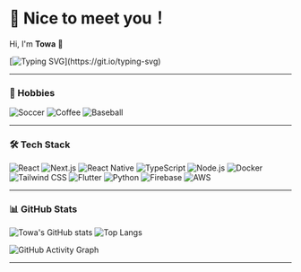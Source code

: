 # 🚀 Nice to meet you！  
Hi, I'm **Towa** 👋  

[![Typing SVG](https://readme-typing-svg.demolab.com?font=Fira+Code&size=28&duration=3000&pause=1000&color=00F7FF&center=true&vCenter=true&width=700&lines=Welcome+to+my+profile!;Full-stack+Developer;Loves+React%2C+Next.js+%26+AI;Let's+build+something+awesome!)](https://git.io/typing-svg)

---

### 🎯 Hobbies
![Soccer](https://img.shields.io/badge/Soccer-1DA1F2?style=for-the-badge&logo=football&logoColor=white)
![Coffee](https://img.shields.io/badge/Coffee-6F4E37?style=for-the-badge&logo=coffeescript&logoColor=white)
![Baseball](https://img.shields.io/badge/Baseball-FAB005?style=for-the-badge&logoColor=white)


---

### 🛠️ Tech Stack
![React](https://img.shields.io/badge/-React-61DAFB?logo=react&logoColor=black&style=for-the-badge)
![Next.js](https://img.shields.io/badge/-Next.js-000000?logo=nextdotjs&logoColor=white&style=for-the-badge)
![React Native](https://img.shields.io/badge/-React%20Native-61DAFB?logo=react&logoColor=white&style=for-the-badge)
![TypeScript](https://img.shields.io/badge/-TypeScript-3178C6?logo=typescript&logoColor=white&style=for-the-badge)
![Node.js](https://img.shields.io/badge/-Node.js-339933?logo=node.js&logoColor=white&style=for-the-badge)
![Docker](https://img.shields.io/badge/-Docker-2496ED?logo=docker&logoColor=white&style=for-the-badge)
![Tailwind CSS](https://img.shields.io/badge/-Tailwind%20CSS-38B2AC?logo=tailwind-css&logoColor=white&style=for-the-badge)
![Flutter](https://img.shields.io/badge/-Flutter-02569B?logo=flutter&logoColor=white&style=for-the-badge)
![Python](https://img.shields.io/badge/-Python-3776AB?logo=python&logoColor=white&style=for-the-badge)
![Firebase](https://img.shields.io/badge/-Firebase-FFCA28?logo=firebase&logoColor=black&style=for-the-badge)
![AWS](https://img.shields.io/badge/-AWS-232F3E?logo=amazon-aws&logoColor=white&style=for-the-badge)

---

### 📊 GitHub Stats
![Towa's GitHub stats](https://github-readme-stats.vercel.app/api?username=TowaYokoyama&show_icons=true&theme=radical)
![Top Langs](https://github-readme-stats.vercel.app/api/top-langs/?username=TowaYokoyama&layout=compact&theme=tokyonight)

![GitHub Activity Graph](https://github-readme-activity-graph.vercel.app/graph?username=TowaYokoyama&theme=react-dark&hide_border=true&area=true)

---

